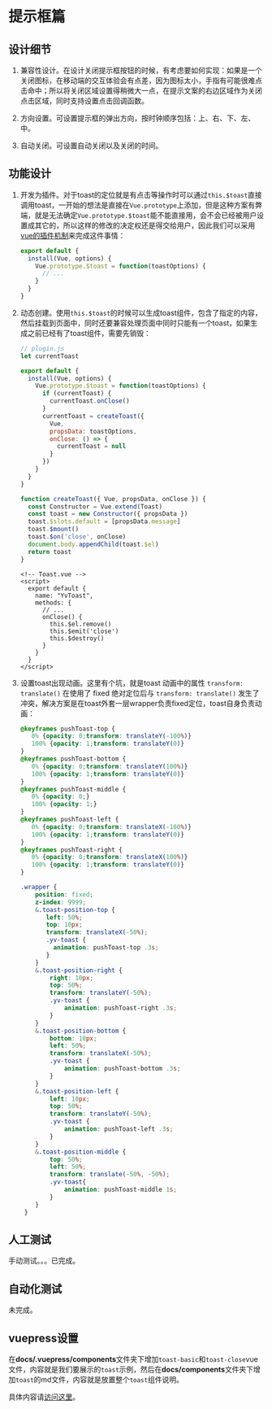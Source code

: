 # 提示框篇

## 设计细节
1. 兼容性设计。在设计关闭提示框按钮的时候，有考虑要如何实现：如果是一个关闭图标，在移动端的交互体验会有点差，因为图标太小，手指有可能很难点击命中；所以将关闭区域设置得稍微大一点，在提示文案的右边区域作为关闭点击区域，同时支持设置点击回调函数。

2. 方向设置。可设置提示框的弹出方向，按时钟顺序包括：上、右、下、左、中。

3. 自动关闭。可设置自动关闭以及关闭的时间。

## 功能设计
1. 开发为插件。对于toast的定位就是有点击等操作时可以通过`this.$toast`直接调用toast，一开始的想法是直接在`Vue.prototype`上添加，但是这种方案有弊端，就是无法确定`Vue.prototype.$toast`能不能直接用，会不会已经被用户设置成其它的，所以这样的修改的决定权还是得交给用户，因此我们可以采用[vue的插件机制](https://cn.vuejs.org/v2/guide/plugins.html)来完成这件事情：

   ```javascript
   export default {
     install(Vue, options) {
       Vue.prototype.$toast = function(toastOptions) {
         // ...
       }
     }
   }
   ```

2. 动态创建。使用`this.$toast`的时候可以生成toast组件，包含了指定的内容，然后挂载到页面中，同时还要兼容处理页面中同时只能有一个toast，如果生成之前已经有了toast组件，需要先销毁：

   ```javascript
   // plugin.js
   let currentToast
   
   export default {
     install(Vue, options) {
       Vue.prototype.$toast = function(toastOptions) {
         if (currentToast) {
           currentToast.onClose()
         }
         currentToast = createToast({
           Vue,
           propsData: toastOptions,
           onClose: () => {
             currentToast = null
           }
         })
       }
     }
   }
   
   function createToast({ Vue, propsData, onClose }) {
     const Constructor = Vue.extend(Toast)
     const toast = new Constructor({ propsData })
     toast.$slots.default = [propsData.message]
     toast.$mount()
     toast.$on('close', onClose)
     document.body.appendChild(toast.$el)
     return toast
   }
   ```

   ```vue
   <!-- Toast.vue -->
   <script>
     export default {
       name: "YvToast",
       methods: {
         // ...
         onClose() {
           this.$el.remove()
           this.$emit('close')
           this.$destroy()
         }
       }
     }
   </script>
   ```

3. 设置toast出现动画。这里有个坑，就是toast 动画中的属性 `transform: translate()` 在使用了 fixed 绝对定位后与 `transform: translate()` 发生了冲突，解决方案是在toast外套一层wrapper负责fixed定位，toast自身负责动画：

   ```scss
   @keyframes pushToast-top {
      0% {opacity: 0;transform: translateY(-100%)}
      100% {opacity: 1;transform: translateY(0)}
   }
   @keyframes pushToast-bottom {
      0% {opacity: 0;transform: translateY(100%)}
      100% {opacity: 1;transform: translateY(0)}
   }
   @keyframes pushToast-middle {
      0% {opacity: 0;}
      100% {opacity: 1;}
   }
   @keyframes pushToast-left {
      0% {opacity: 0;transform: translateX(-100%)}
      100% {opacity: 1;transform: translateY(0)}
   }
   @keyframes pushToast-right {
      0% {opacity: 0;transform: translateX(100%)}
      100% {opacity: 1;transform: translateY(0)}
   }
   
   .wrapper {
       position: fixed;
       z-index: 9999;
       &.toast-position-top {
          left: 50%;
          top: 10px;
          transform: translateX(-50%);
          .yv-toast {
            animation: pushToast-top .3s;
          }
       }
       &.toast-position-right {
           right: 10px;
           top: 50%;
           transform: translateY(-50%);
           .yv-toast {
               animation: pushToast-right .3s;
           }
       }
       &.toast-position-bottom {
           bottom: 10px;
           left: 50%;
           transform: translateX(-50%);
           .yv-toast {
               animation: pushToast-bottom .3s;
           }
       }
       &.toast-position-left {
           left: 10px;
           top: 50%;
           transform: translateY(-50%);
           .yv-toast {
               animation: pushToast-left .3s;
           }
       }
       &.toast-position-middle {
           top: 50%;
           left: 50%;
           transform: translate(-50%, -50%);
           .yv-toast{
               animation: pushToast-middle 1s;
           }
       }
    }
   ```
   
## 人工测试
手动测试。。。已完成。

## 自动化测试
未完成。

## vuepress设置

在**docs/.vuepress/components**文件夹下增加`toast-basic`和`toast-close`vue文件，内容就是我们要展示的`toast`示例，然后在**docs/components**文件夹下增加`toast`的md文件，内容就是放置整个`toast`组件说明。

具体内容请[访问这里](https://ysom.github.io/yvue-ui/components/toast.html)。